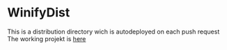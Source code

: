 WinifyDist
==========
This is a distribution directory wich is autodeployed on each push request
The working projekt is [here](https://github.com/Ghaniball/WinifySite.git)